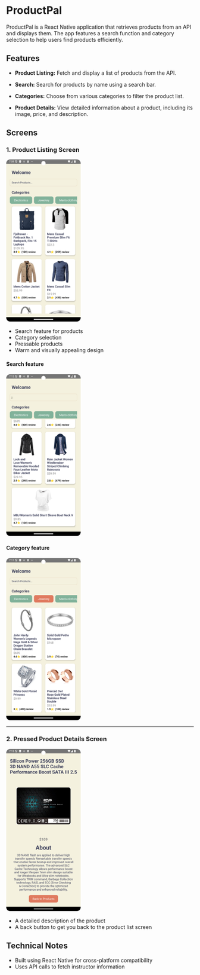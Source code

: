 # ProductPal

ProductPal is a React Native application that retrieves products from an API and displays them. The app features a search function and category selection to help users find products efficiently.

## Features

- **Product Listing:** Fetch and display a list of products from the API.
- **Search:** Search for products by name using a search bar.

- **Categories:** Choose from various categories to filter the product list.
- **Product Details:** View detailed information about a product, including its image, price, and description.

## Screens

### 1. Product Listing Screen

<img src="./showcase Images/Home.png" alt="Product Listing Screen" width="200">

- Search feature for products
- Category selection
- Pressable products
- Warm and visually appealing design

#### Search feature

<img src="./showcase Images/search2.png" alt="search example" width="200">

#### Category feature

<img src="./showcase Images/category2.png" alt="category example" width="200">

---

### 2. Pressed Product Details Screen

<img src="./showcase Images/ProductDetails.png" alt="Product Details" width="200">

- A detailed description of the product
- A back button to get you back to the product list screen

## Technical Notes

- Built using React Native for cross-platform compatibility
- Uses API calls to fetch instructor information
